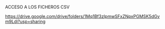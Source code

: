 ACCESO A LOS FICHEROS CSV 

https://drive.google.com/drive/folders/1Mq1Bf3zlpmwSFxZNpxPGMSK5dGvm9Ldi?usp=sharing
